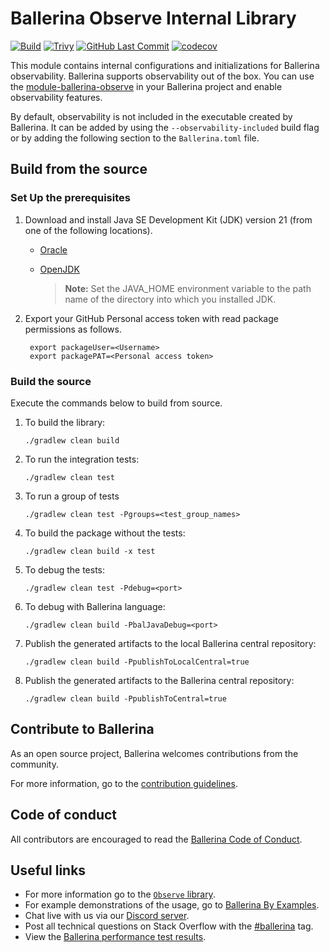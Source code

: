 
Ballerina Observe Internal Library
===================

[![Build](https://github.com/ballerina-platform/module-ballerina-http/actions/workflows/build-timestamped-master.yml/badge.svg)](https://github.com/ballerina-platform/module-ballerinai-observe/actions/workflows/build-timestamped-master.yml)
[![Trivy](https://github.com/ballerina-platform/module-ballerina-http/actions/workflows/trivy-scan.yml/badge.svg)](https://github.com/ballerina-platform/module-ballerinai-observe/actions/workflows/trivy-scan.yml)
[![GitHub Last Commit](https://img.shields.io/github/last-commit/ballerina-platform/module-ballerina-http.svg)](https://github.com/ballerina-platform/module-ballerinai-observe/commits/master)
[![codecov](https://codecov.io/gh/ballerina-platform/module-ballerina-observe/branch/master/graph/badge.svg)](https://codecov.io/gh/ballerina-platform/module-ballerina-observe)

This module contains internal configurations and initializations for Ballerina observability. Ballerina supports observability out of the box. You can use the [module-ballerina-observe](https://github.com/ballerina-platform/module-ballerina-observe) in your Ballerina project and enable observability features.

By default, observability is not included in the executable created by Ballerina. It can be added by using the `--observability-included` build flag or by adding the following section to the `Ballerina.toml` file.

## Build from the source

### Set Up the prerequisites

1. Download and install Java SE Development Kit (JDK) version 21 (from one of the following locations).

    * [Oracle](https://www.oracle.com/java/technologies/downloads/)

    * [OpenJDK](https://adoptopenjdk.net/)

      > **Note:** Set the JAVA_HOME environment variable to the path name of the directory into which you installed JDK.

2. Export your GitHub Personal access token with read package permissions as follows.

        export packageUser=<Username>
        export packagePAT=<Personal access token>

### Build the source

Execute the commands below to build from source.

1. To build the library:
    ```
    ./gradlew clean build
    ```

2. To run the integration tests:
    ```
    ./gradlew clean test
    ```

3. To run a group of tests
    ```
    ./gradlew clean test -Pgroups=<test_group_names>
    ```

4. To build the package without the tests:
    ```
    ./gradlew clean build -x test
    ```

5. To debug the tests:
    ```
    ./gradlew clean test -Pdebug=<port>
    ```

6. To debug with Ballerina language:
    ```
    ./gradlew clean build -PbalJavaDebug=<port>
    ```

7. Publish the generated artifacts to the local Ballerina central repository:
    ```
    ./gradlew clean build -PpublishToLocalCentral=true
    ```

8. Publish the generated artifacts to the Ballerina central repository:
    ```
    ./gradlew clean build -PpublishToCentral=true
    ```

## Contribute to Ballerina

As an open source project, Ballerina welcomes contributions from the community.

For more information, go to the [contribution guidelines](https://github.com/ballerina-platform/ballerina-lang/blob/master/CONTRIBUTING.md).

## Code of conduct

All contributors are encouraged to read the [Ballerina Code of Conduct](https://ballerina.io/code-of-conduct).

## Useful links

* For more information go to the [`Observe` library](https://lib.ballerina.io/ballerina/observe/latest).
* For example demonstrations of the usage, go to [Ballerina By Examples](https://ballerina.io/learn/by-example/).
* Chat live with us via our [Discord server](https://discord.gg/ballerinalang).
* Post all technical questions on Stack Overflow with the [#ballerina](https://stackoverflow.com/questions/tagged/ballerina) tag.
* View the [Ballerina performance test results](https://github.com/ballerina-platform/ballerina-lang/blob/master/performance/benchmarks/summary.md).
